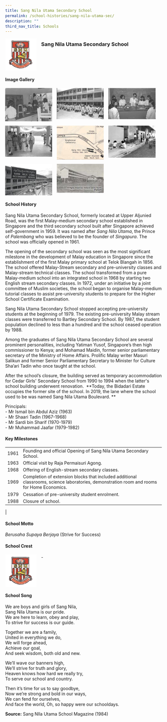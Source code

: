 ```yaml
---
title: Sang Nila Utama Secondary School
permalink: /school-histories/sang-nila-utama-sec/
description: ""
third_nav_title: Schools
---
```

<img src="/images/sangnilautamasec1.png" style="width:20%;margin-right:15px;" align = "left">

### **Sang Nila Utama Secondary School**

<br clear="left">

#### **Image Gallery**

<p><a href="https://d1yxymztqoj7qn.amplifyapp.com/images/sangnilautamasec2.jpg">  
<img src="/images/sangnilautamasec2.jpg" style="width:30%;margin-right:15px;" align = "left">
</a></p>

<p><a href="https://d1yxymztqoj7qn.amplifyapp.com/images/sangnilautamasec3.jpg">  
<img src="/images/sangnilautamasec3.jpg" style="width:30%;margin-right:15px;" align = "left">
</a></p>

<p><a href="https://d1yxymztqoj7qn.amplifyapp.com/images/sangnilautamasec4.jpg">  
<img src="/images/sangnilautamasec4.jpg" style="width:30%;margin-right:15px;" align = "left">
</a></p>

<br clear="left">

<p><a href="https://d1yxymztqoj7qn.amplifyapp.com/images/sangnilautamasec5.jpg">  
<img src="/images/sangnilautamasec5.jpg" style="width:30%;margin-right:15px;" align = "left">
</a></p>

<p><a href="https://d1yxymztqoj7qn.amplifyapp.com/images/sangnilautamasec6.png">  
<img src="/images/sangnilautamasec6.png" style="width:30%;margin-right:15px;" align = "left">
</a></p>

<p><a href="https://d1yxymztqoj7qn.amplifyapp.com/images/sangnilautamasec7.jpg">  
<img src="/images/sangnilautamasec7.jpg" style="width:30%;margin-right:15px;" align = "left">
</a></p>

<br clear="left">

<p><a href="https://d1yxymztqoj7qn.amplifyapp.com/images/sangnilautamasec8.jpg">  
<img src="/images/sangnilautamasec8.jpg" style="width:30%;margin-right:15px;" align = "left">
</a></p>

<p><a href="https://d1yxymztqoj7qn.amplifyapp.com/images/sangnilautamasec9.jpg">  
<img src="/images/sangnilautamasec9.jpg" style="width:30%;margin-right:15px;" align = "left">
</a></p>

<br clear="left">

#### **School History**
Sang Nila Utama Secondary School, formerly located at Upper Aljunied Road, was the first Malay-medium secondary school established in Singapore and the third secondary school built after Singapore achieved self-government in 1959. It was named after _Sang Nila Utama_, the Prince of _Palembang_ who was believed to be the founder of _Singapura_. The school was officially opened in 1961.

The opening of the secondary school was seen as the most significant milestone in the development of Malay education in Singapore since the establishment of the first Malay primary school at Telok Blangah in 1856. The school offered Malay-Stream secondary and pre-university classes and Malay-stream technical classes. The school transformed from a pure Malay-medium school into an integrated school in 1968 by starting two English stream secondary classes. In 1972, under an initiative by a joint committee of Muslim societies, the school began to organise Malay-medium tutorial classes to assist pre-university students to prepare for the Higher School Certificate Examination. 

Sang Nila Utama Secondary School stopped accepting pre-university students at the beginning of 1979. The existing pre-university Malay stream classes were transferred to Bartley Secondary School. By 1987, the student population declined to less than a hundred and the school ceased operation by 1988.

Among the graduates of Sang Nila Utama Secondary School are several prominent personalities, including Yatiman Yusof, Singapore’s then high commissioner to Kenya; and Mohamad Maidin, former senior parliamentary secretary of the Ministry of Home Affairs. Prolific Malay writer Masuri Salikun and former Senior Parliamentary Secretary to Minister for Culture Sha’ari Tadin who once taught at the school.

After the school’s closure, the building served as temporary accommodation for Cedar Girls' Secondary School from 1990 to 1994 when the latter's school building underwent renovation.  **Today, the Bidadari Estate occupies the former site of the school. In 2019, the lane where the school used to be was named Sang Nila Utama Boulevard. **
  
Principals:<br>
\- Mr Ismail bin Abdul Aziz (1963)<br>
\- Mr Shaari Tadin (1967-1968)<br>
\- Mr Sardi bin Sharif (1970-1979)<br>
\- Mr Muhammad Jaafar (1979-1982)

#### **Key Milestones**

|  |  |
|:---:|---|
| 1961 | Founding and official Opening of Sang Nila Utama Secondary School. |
| 1963 | Official visit by Raja Permaisuri Agong. |
| 1968 | Offering of English-stream secondary classes. |
| 1969 | Completion of extension blocks that included additional classrooms, science laboratories, demonstration room and rooms for Home Economics. |
| 1979 | Cessation of pre-university student enrolment. |
| 1988 | Closure of school. |
|

#### **School Motto**
_Berusaha Supaya Berjaya_ (Strive for Success)

#### **School Crest**
<img src="/images/sangnilautamasec1.png" style="width:20%;margin-right:15px;" align = "left">

\-

<br clear="left">

#### **School Song**
We are boys and girls of Sang Nila,<br>
Sang Nila Utama is our pride.<br>
We are here to learn, obey and play,<br>
To strive for success is our guide.

Together we are a family,<br>
United in everything we do,<br>
We will forge ahead,<br>
Achieve our goal,<br>
And seek wisdom, both old and new.

We’ll wave our banners high,<br>
We’ll strive for truth and glory,<br>
Heaven knows how hard we really try,<br>
To serve our school and country.

Then it’s time for us to say goodbye,<br>
Now we’re strong and bold in our ways,<br>
We can fend for ourselves,<br>
And face the world,
Oh, so happy were our schooldays.

**Source:** Sang NIla Utama School Magazine (1984)